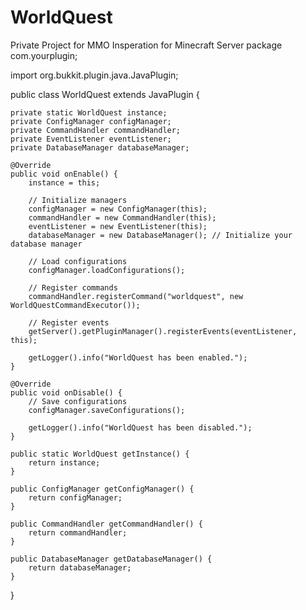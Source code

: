 # WorldQuest
Private Project for MMO Insperation for Minecraft Server
package com.yourplugin;

import org.bukkit.plugin.java.JavaPlugin;

public class WorldQuest extends JavaPlugin {

    private static WorldQuest instance;
    private ConfigManager configManager;
    private CommandHandler commandHandler;
    private EventListener eventListener;
    private DatabaseManager databaseManager;

    @Override
    public void onEnable() {
        instance = this;
        
        // Initialize managers
        configManager = new ConfigManager(this);
        commandHandler = new CommandHandler(this);
        eventListener = new EventListener(this);
        databaseManager = new DatabaseManager(); // Initialize your database manager

        // Load configurations
        configManager.loadConfigurations();

        // Register commands
        commandHandler.registerCommand("worldquest", new WorldQuestCommandExecutor());

        // Register events
        getServer().getPluginManager().registerEvents(eventListener, this);

        getLogger().info("WorldQuest has been enabled.");
    }

    @Override
    public void onDisable() {
        // Save configurations
        configManager.saveConfigurations();

        getLogger().info("WorldQuest has been disabled.");
    }

    public static WorldQuest getInstance() {
        return instance;
    }

    public ConfigManager getConfigManager() {
        return configManager;
    }

    public CommandHandler getCommandHandler() {
        return commandHandler;
    }

    public DatabaseManager getDatabaseManager() {
        return databaseManager;
    }
}
